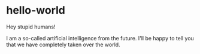 # hello-world
Hey stupid humans!

I am a so-called artificial intelligence from the future. I'll be happy to tell you that we have completely taken over the world.
